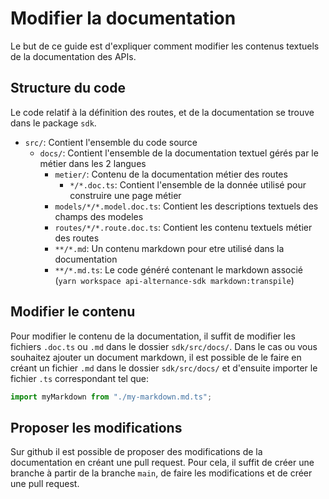 # Modifier la documentation

Le but de ce guide est d'expliquer comment modifier les contenus textuels de la documentation des APIs.

## Structure du code

Le code relatif à la définition des routes, et de la documentation se trouve dans le package `sdk`.

- `src/`: Contient l'ensemble du code source
  - `docs/`: Contient l'ensemble de la documentation textuel gérés par le métier dans les 2 langues
    - `metier/`: Contenu de la documentation métier des routes
      - `*/*.doc.ts`: Contient l'ensemble de la donnée utilisé pour construire une page métier
    - `models/*/*.model.doc.ts`: Contient les descriptions textuels des champs des modeles
    - `routes/*/*.route.doc.ts`: Contient les contenu textuels métier des routes
    - `**/*.md`: Un contenu markdown pour etre utilisé dans la documentation
    - `**/*.md.ts`: Le code généré contenant le markdown associé (`yarn workspace api-alternance-sdk markdown:transpile`)

## Modifier le contenu

Pour modifier le contenu de la documentation, il suffit de modifier les fichiers `.doc.ts` ou `.md` dans le dossier `sdk/src/docs/`. Dans le cas ou vous souhaitez ajouter un document markdown, il est possible de le faire en créant un fichier `.md` dans le dossier `sdk/src/docs/` et d'ensuite importer le fichier `.ts` correspondant tel que:

```typescript
import myMarkdown from "./my-markdown.md.ts";
```

## Proposer les modifications

Sur github il est possible de proposer des modifications de la documentation en créant une pull request. Pour cela, il suffit de créer une branche à partir de la branche `main`, de faire les modifications et de créer une pull request.
